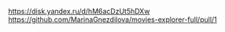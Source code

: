 https://disk.yandex.ru/d/hM6acDzUt5hDXw
https://github.com/MarinaGnezdilova/movies-explorer-full/pull/1


